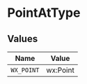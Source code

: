 # PointAtType


## Values

| Name       | Value      |
| ---------- | ---------- |
| `WX_POINT` | wx:Point   |